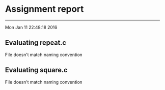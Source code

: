 # Assignment report
---
Mon Jan 11 22:48:18 2016

## Evaluating repeat.c

File doesn't match naming convention

## Evaluating square.c

File doesn't match naming convention

